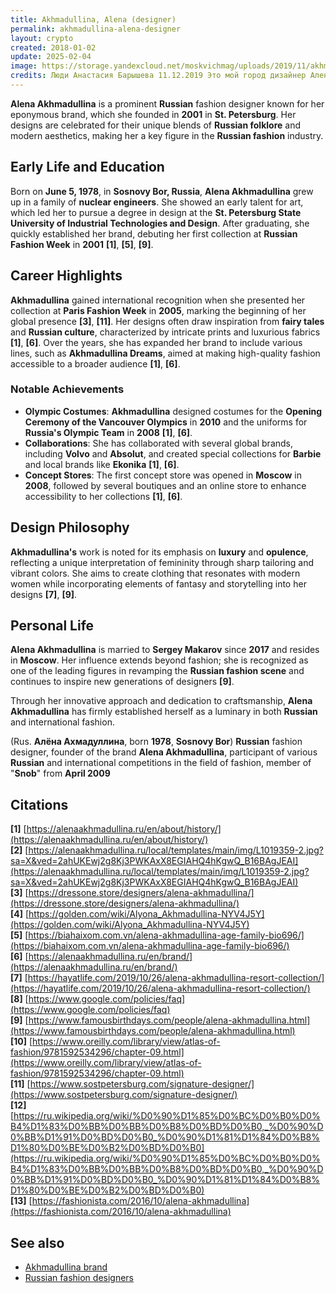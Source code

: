 ```yaml
---
title: Akhmadullina, Alena (designer)
permalink: akhmadullina-alena-designer
layout: crypto
created: 2018-01-02
update: 2025-02-04
image: https://storage.yandexcloud.net/moskvichmag/uploads/2019/11/akhmad2.jpg
credits: Люди Анастасия Барышева 11.12.2019 Это мой город дизайнер Алена Ахмадуллина https://moskvichmag.ru/lyudi/eto-moj-gorod-dizajner-alena-ahmadullina/
---
```


**Alena Akhmadullina** is a prominent **Russian** fashion designer known for her eponymous brand, which she founded in **2001** in **St. Petersburg**. Her designs are celebrated for their unique blends of **Russian folklore** and modern aesthetics, making her a key figure in the **Russian fashion** industry.

## Early Life and Education

Born on **June 5, 1978**, in **Sosnovy Bor, Russia**, **Alena Akhmadullina** grew up in a family of **nuclear engineers**. She showed an early talent for art, which led her to pursue a degree in design at the **St. Petersburg State University of Industrial Technologies and Design**. After graduating, she quickly established her brand, debuting her first collection at **Russian Fashion Week** in **2001** **[1]**, **[5]**, **[9]**.

## Career Highlights

**Akhmadullina** gained international recognition when she presented her collection at **Paris Fashion Week** in **2005**, marking the beginning of her global presence **[3]**, **[11]**. Her designs often draw inspiration from **fairy tales** and **Russian culture**, characterized by intricate prints and luxurious fabrics **[1]**, **[6]**. Over the years, she has expanded her brand to include various lines, such as **Akhmadullina Dreams**, aimed at making high-quality fashion accessible to a broader audience **[1]**, **[6]**.

### Notable Achievements

- **Olympic Costumes**: **Akhmadullina** designed costumes for the **Opening Ceremony of the Vancouver Olympics** in **2010** and the uniforms for **Russia's Olympic Team** in **2008** **[1]**, **[6]**.
- **Collaborations**: She has collaborated with several global brands, including **Volvo** and **Absolut**, and created special collections for **Barbie** and local brands like **Ekonika** **[1]**, **[6]**.
- **Concept Stores**: The first concept store was opened in **Moscow** in **2008**, followed by several boutiques and an online store to enhance accessibility to her collections **[1]**, **[6]**.

## Design Philosophy

**Akhmadullina's** work is noted for its emphasis on **luxury** and **opulence**, reflecting a unique interpretation of femininity through sharp tailoring and vibrant colors. She aims to create clothing that resonates with modern women while incorporating elements of fantasy and storytelling into her designs **[7]**, **[9]**.

## Personal Life

**Alena Akhmadullina** is married to **Sergey Makarov** since **2017** and resides in **Moscow**. Her influence extends beyond fashion; she is recognized as one of the leading figures in revamping the **Russian fashion scene** and continues to inspire new generations of designers **[9]**.

Through her innovative approach and dedication to craftsmanship, **Alena Akhmadullina** has firmly established herself as a luminary in both **Russian** and international fashion.

(Rus. **Алёна Ахмадуллина**, born **1978**, **Sosnovy Bor**) **Russian** fashion designer, founder of the brand **Alena Akhmadullina**, participant of various **Russian** and international competitions in the field of fashion, member of "**Snob**" from **April 2009**

## Citations

**[1]** [https://alenaakhmadullina.ru/en/about/history/](https://alenaakhmadullina.ru/en/about/history/)  
**[2]** [https://alenaakhmadullina.ru/local/templates/main/img/L1019359-2.jpg?sa=X&ved=2ahUKEwj2g8Kj3PWKAxX8EGIAHQ4hKgwQ_B16BAgJEAI](https://alenaakhmadullina.ru/local/templates/main/img/L1019359-2.jpg?sa=X&ved=2ahUKEwj2g8Kj3PWKAxX8EGIAHQ4hKgwQ_B16BAgJEAI)  
**[3]** [https://dressone.store/designers/alena-akhmadullina/](https://dressone.store/designers/alena-akhmadullina/)  
**[4]** [https://golden.com/wiki/Alyona_Akhmadullina-NYV4J5Y](https://golden.com/wiki/Alyona_Akhmadullina-NYV4J5Y)  
**[5]** [https://biahaixom.com.vn/alena-akhmadullina-age-family-bio696/](https://biahaixom.com.vn/alena-akhmadullina-age-family-bio696/)  
**[6]** [https://alenaakhmadullina.ru/en/brand/](https://alenaakhmadullina.ru/en/brand/)  
**[7]** [https://hayatlife.com/2019/10/26/alena-akhmadullina-resort-collection/](https://hayatlife.com/2019/10/26/alena-akhmadullina-resort-collection/)  
**[8]** [https://www.google.com/policies/faq](https://www.google.com/policies/faq)  
**[9]** [https://www.famousbirthdays.com/people/alena-akhmadullina.html](https://www.famousbirthdays.com/people/alena-akhmadullina.html)  
**[10]** [https://www.oreilly.com/library/view/atlas-of-fashion/9781592534296/chapter-09.html](https://www.oreilly.com/library/view/atlas-of-fashion/9781592534296/chapter-09.html)  
**[11]** [https://www.sostpetersburg.com/signature-designer/](https://www.sostpetersburg.com/signature-designer/)  
**[12]** [https://ru.wikipedia.org/wiki/%D0%90%D1%85%D0%BC%D0%B0%D0%B4%D1%83%D0%BB%D0%BB%D0%B8%D0%BD%D0%B0,_%D0%90%D0%BB%D1%91%D0%BD%D0%B0_%D0%90%D1%81%D1%84%D0%B8%D1%80%D0%BE%D0%B2%D0%BD%D0%B0](https://ru.wikipedia.org/wiki/%D0%90%D1%85%D0%BC%D0%B0%D0%B4%D1%83%D0%BB%D0%BB%D0%B8%D0%BD%D0%B0,_%D0%90%D0%BB%D1%91%D0%BD%D0%B0_%D0%90%D1%81%D1%84%D0%B8%D1%80%D0%BE%D0%B2%D0%BD%D0%B0)  
**[13]** [https://fashionista.com/2016/10/alena-akhmadullina](https://fashionista.com/2016/10/alena-akhmadullina)

## See also

+ [Akhmadullina brand](akhmadullina-brand)
+ [Russian fashion designers](russian-fashion-designers)

<!-- Prompt:  
- Не менять язык статьи, сохранять оригинальный язык.  
- Если тема оформлена как "Имя Фамилия", заголовок должен быть "Фамилия, Имя".  
- Изменить title: A Template на основной топик в статье.  
- Создать permalink: на основе title (без / пред и / после/)  
- Замени date: на created:  
- Замени update: хххх-хх-хх текущую дату в таком же формате  
- Изменить заголовок раздела "Citations" на ## Citations.  
- Оформить ссылки в разделе "Citations" в формате: **[x]** [URL](URL).  
- При ссылке на источник в тексте, использовать формат: **[x]**, **[x]**.  
- Убедиться, что номера цитат соответствуют записям в разделе "Citations".  
- Не применять форматирование **...** в строке credits:  
- Сделать номера цитат кликабельными по указанному выше формату.  
- Добавить список связанных тем в том же формате.  
- Если есть списки с годами (при условии что они не содержат длинные предложения или ссылки) - конвертируй их в таблицы.  
- Выделяй даты, места, географические названия, адреса, имена собственные **таким образом**.  
- Использовать шаблон - "[Название темы](ссылка-на-тему)" для каждого пункта.  
- Раздел ## See also должен включаться автоматически в конец статьи.  
- Результат в md коде.  
- Оставить этот Prompt после редактирования в конце кода.
-->
